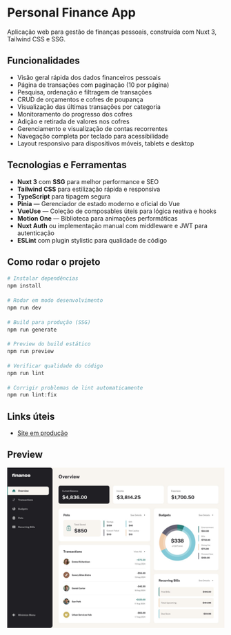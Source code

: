 # Personal Finance App

Aplicação web para gestão de finanças pessoais, construída com Nuxt 3, Tailwind CSS e SSG.

## Funcionalidades

- Visão geral rápida dos dados financeiros pessoais  
- Página de transações com paginação (10 por página)  
- Pesquisa, ordenação e filtragem de transações  
- CRUD de orçamentos e cofres de poupança  
- Visualização das últimas transações por categoria  
- Monitoramento do progresso dos cofres  
- Adição e retirada de valores nos cofres  
- Gerenciamento e visualização de contas recorrentes  
- Navegação completa por teclado para acessibilidade  
- Layout responsivo para dispositivos móveis, tablets e desktop  

## Tecnologias e Ferramentas

- **Nuxt 3** com **SSG** para melhor performance e SEO  
- **Tailwind CSS** para estilização rápida e responsiva  
- **TypeScript** para tipagem segura  
- **Pinia** — Gerenciador de estado moderno e oficial do Vue  
- **VueUse** — Coleção de composables úteis para lógica reativa e hooks  
- **Motion One** — Biblioteca para animações performáticas  
- **Nuxt Auth** ou implementação manual com middleware e JWT para autenticação  
- **ESLint** com plugin stylistic para qualidade de código  

## Como rodar o projeto

```bash
# Instalar dependências
npm install

# Rodar em modo desenvolvimento
npm run dev

# Build para produção (SSG)
npm run generate

# Preview do build estático
npm run preview

# Verificar qualidade do código
npm run lint

# Corrigir problemas de lint automaticamente
npm run lint:fix
```

## Links úteis

- [Site em produção](https://personal-finance-app-rosy.vercel.app/)


## Preview

![Design para desktop](./front/public/images/design/desktop-preview.jpg)